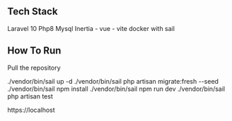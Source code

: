 ## Tech Stack

Laravel 10
Php8
Mysql
Inertia - vue - vite
docker with sail

## How To Run
Pull the repository

./vendor/bin/sail up -d
./vendor/bin/sail php artisan migrate:fresh --seed
./vendor/bin/sail npm install
./vendor/bin/sail npm run dev
./vendor/bin/sail php artisan test

https://localhost
